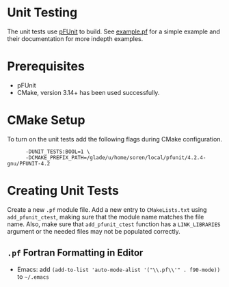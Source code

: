 # Unit Testing
The unit tests use [pFUnit](https://github.com/Goddard-Fortran-Ecosystem/pFUnit)
	to build.
See [example.pf](example.pf) for a simple example and their documentation for
	more indepth examples.

# Prerequisites
 - pFUnit
 - CMake, version 3.14+ has been used successfully.

# CMake Setup
To turn on the unit tests add the following flags during CMake configuration.
```
      -DUNIT_TESTS:BOOL=1 \
      -DCMAKE_PREFIX_PATH=/glade/u/home/soren/local/pfunit/4.2.4-gnu/PFUNIT-4.2
```


# Creating Unit Tests
Create a new `.pf` module file. Add a new entry to `CMakeLists.txt` using
	`add_pfunit_ctest`, making sure that the module name matches the file
	name.
Also, make sure that `add_pfunit_ctest` function has a `LINK_LIBRARIES`
    argument or the needed files may not be populated correctly.


## `.pf` Fortran Formatting in Editor
 - Emacs: add `(add-to-list 'auto-mode-alist '("\\.pf\\'" . f90-mode))` to `~/.emacs`
